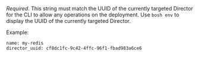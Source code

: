 *Required*. This string must match the UUID of the currently targeted Director for the CLI to allow any operations on the deployment. Use `bosh env` to display the UUID of the currently targeted Director.

Example:

	name: my-redis
	director_uuid: cf8dc1fc-9c42-4ffc-96f1-fbad983a6ce6

